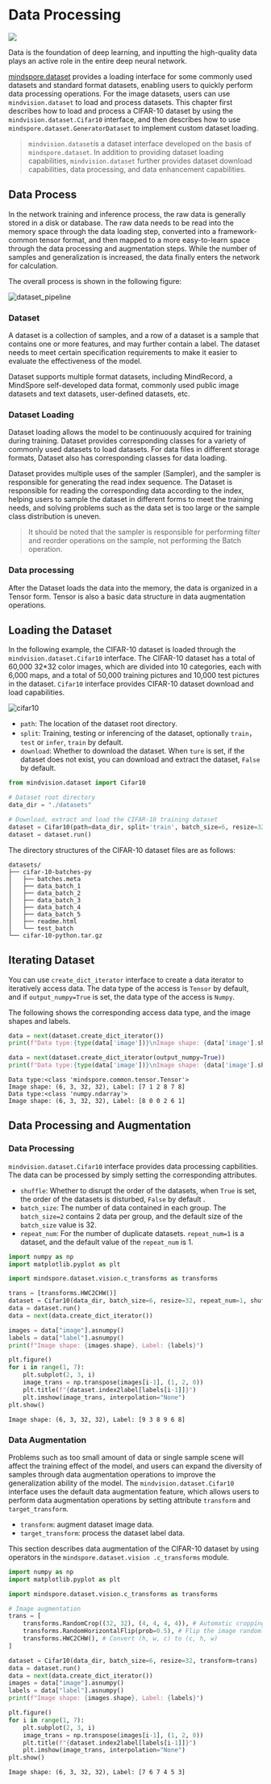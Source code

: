 # Data Processing

<a href="https://gitee.com/mindspore/docs/blob/tutorials-develop/tutorials/source_en/beginner/dataset.md" target="_blank"><img src="https://gitee.com/mindspore/docs/raw/tutorials-develop/resource/_static/logo_source_en.png"></a>

Data is the foundation of deep learning, and inputting the high-quality data plays an active role in the entire deep neural network.

[mindspore.dataset](https://www.mindspore.cn/docs/api/en/master/api_python/mindspore.dataset.html) provides a loading interface for some commonly used datasets and standard format datasets, enabling users to quickly perform data processing operations. For the image datasets, users can use `mindvision.dataset` to load and process datasets. This chapter first describes how to load and process a CIFAR-10 dataset by using the `mindvision.dataset.Cifar10` interface, and then describes how to use `mindspore.dataset.GeneratorDataset` to implement custom dataset loading.

> `mindvision.dataset`is a dataset interface developed on the basis of `mindspore.dataset`. In addition to providing dataset loading capabilities, `mindvision.dataset` further provides dataset download capabilities, data processing, and data enhancement capabilities.

## Data Process

In the network training and inference process, the raw data is generally stored in a disk or database. The raw data needs to be read into the memory space through the data loading step, converted into a framework-common tensor format, and then mapped to a more easy-to-learn space through the data processing and augmentation steps. While the number of samples and generalization is increased, the data finally enters the network for calculation.

The overall process is shown in the following figure:

![dataset_pipeline](https://gitee.com/mindspore/docs/raw/tutorials-develop/tutorials/source_zh_cn/beginner/images/dataset_pipeline.png)

### Dataset

A dataset is a collection of samples, and a row of a dataset is a sample that contains one or more features, and may further contain a label. The dataset needs to meet certain specification requirements to make it easier to evaluate the effectiveness of the model.

Dataset supports multiple format datasets, including MindRecord, a MindSpore self-developed data format, commonly used public image datasets and text datasets, user-defined datasets, etc.

### Dataset Loading

Dataset loading allows the model to be continuously acquired for training during training. Dataset provides corresponding classes for a variety of commonly used datasets to load datasets. For data files in different storage formats, Dataset also has corresponding classes for data loading.

Dataset provides multiple uses of the sampler (Sampler), and the sampler is responsible for generating the read index sequence. The Dataset is responsible for reading the corresponding data according to the index, helping users to sample the dataset in different forms to meet the training needs, and solving problems such as the data set is too large or the sample class distribution is uneven.

> It should be noted that the sampler is responsible for performing filter and reorder operations on the sample, not performing the Batch operation.

### Data processing

After the Dataset loads the data into the memory, the data is organized in a Tensor form. Tensor is also a basic data structure in data augmentation operations.

## Loading the Dataset

In the following example, the CIFAR-10 dataset is loaded through the `mindvision.dataset.Cifar10` interface. The CIFAR-10 dataset has a total of 60,000 32*32 color images, which are divided into 10 categories, each with 6,000 maps, and a total of 50,000 training pictures and 10,000 test pictures in the dataset. `Cifar10` interface provides CIFAR-10 dataset download and load capabilities.

![cifar10](https://gitee.com/mindspore/docs/raw/tutorials-develop/tutorials/source_zh_cn/beginner/images/cifar10.jpg)

- `path`: The location of the dataset root directory.
- `split`: Training, testing or inferencing of the dataset, optionally `train`，`test` or `infer`, `train` by default.
- `download`: Whether to download the dataset. When `ture` is set, if the dataset does not exist, you can download and extract the dataset, `False` by default.

```python
from mindvision.dataset import Cifar10

# Dataset root directory
data_dir = "./datasets"

# Download, extract and load the CIFAR-10 training dataset
dataset = Cifar10(path=data_dir, split='train', batch_size=6, resize=32, download=True)
dataset = dataset.run()
```

The directory structures of the CIFAR-10 dataset files are as follows:

```text
datasets/
├── cifar-10-batches-py
│   ├── batches.meta
│   ├── data_batch_1
│   ├── data_batch_2
│   ├── data_batch_3
│   ├── data_batch_4
│   ├── data_batch_5
│   ├── readme.html
│   └── test_batch
└── cifar-10-python.tar.gz
```

## Iterating Dataset

You can use `create_dict_iterator`  interface to create a data iterator to iteratively access data. The data type of the access is `Tensor` by default, and if `output_numpy=True` is set, the data type of the access is `Numpy`.

The following shows the corresponding access data type, and the image shapes and labels.

```python
data = next(dataset.create_dict_iterator())
print(f"Data type:{type(data['image'])}\nImage shape: {data['image'].shape}, Label: {data['label']}")

data = next(dataset.create_dict_iterator(output_numpy=True))
print(f"Data type:{type(data['image'])}\nImage shape: {data['image'].shape}, Label: {data['label']}")
```

```text
Data type:<class 'mindspore.common.tensor.Tensor'>
Image shape: (6, 3, 32, 32), Label: [7 1 2 8 7 8]
Data type:<class 'numpy.ndarray'>
Image shape: (6, 3, 32, 32), Label: [8 0 0 2 6 1]
```

## Data Processing and Augmentation

### Data Processing

`mindvision.dataset.Cifar10` interface provides data processing capbilities. The data can be processed by simply setting the corresponding attributes.

- `shuffle`: Whether to disrupt the order of the datasets, when `True` is  set, the order of the datasets is disturbed, `False` by default .
- `batch_size`: The number of data contained in each group. The `batch_size=2` contains 2 data per group, and the default size of the `batch_size` value is 32.
- `repeat_num`: For the number of duplicate datasets. `repeat_num=1` is a dataset, and the default value of the `repeat_num`  is 1.

```python
import numpy as np
import matplotlib.pyplot as plt

import mindspore.dataset.vision.c_transforms as transforms

trans = [transforms.HWC2CHW()]
dataset = Cifar10(data_dir, batch_size=6, resize=32, repeat_num=1, shuffle=True, transform=trans)
data = dataset.run()
data = next(data.create_dict_iterator())

images = data["image"].asnumpy()
labels = data["label"].asnumpy()
print(f"Image shape: {images.shape}, Label: {labels}")

plt.figure()
for i in range(1, 7):
    plt.subplot(2, 3, i)
    image_trans = np.transpose(images[i-1], (1, 2, 0))
    plt.title(f"{dataset.index2label[labels[i-1]]}")
    plt.imshow(image_trans, interpolation="None")
plt.show()
```

```text
Image shape: (6, 3, 32, 32), Label: [9 3 8 9 6 8]
```

### Data Augmentation

Problems such as too small amount of data or single sample scene will affect the training effect of the model, and users can expand the diversity of samples through data augmentation operations to improve the generalization ability of the model. The `mindvision.dataset.Cifar10` interface uses the default data augmentation feature, which allows users to perform data augmentation operations by setting attribute `transform` and `target_transform`.

- `transform`: augment dataset image data.
- `target_transform`: process the dataset label data.

This section describes data augmentation of the CIFAR-10 dataset by using operators in the `mindspore.dataset.vision .c_transforms` module.

```python
import numpy as np
import matplotlib.pyplot as plt

import mindspore.dataset.vision.c_transforms as transforms

# Image augmentation
trans = [
    transforms.RandomCrop((32, 32), (4, 4, 4, 4)), # Automatic cropping of images
    transforms.RandomHorizontalFlip(prob=0.5), # Flip the image randomly and horizontally
    transforms.HWC2CHW(), # Convert (h, w, c) to (c, h, w)
]

dataset = Cifar10(data_dir, batch_size=6, resize=32, transform=trans)
data = dataset.run()
data = next(data.create_dict_iterator())
images = data["image"].asnumpy()
labels = data["label"].asnumpy()
print(f"Image shape: {images.shape}, Label: {labels}")

plt.figure()
for i in range(1, 7):
    plt.subplot(2, 3, i)
    image_trans = np.transpose(images[i-1], (1, 2, 0))
    plt.title(f"{dataset.index2label[labels[i-1]]}")
    plt.imshow(image_trans, interpolation="None")
plt.show()
```

```text
Image shape: (6, 3, 32, 32), Label: [7 6 7 4 5 3]
```

